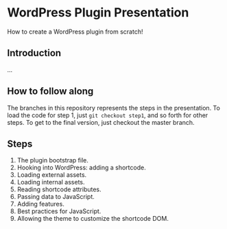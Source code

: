 # WordPress Plugin Presentation

How to create a WordPress plugin from scratch!

## Introduction

...

## How to follow along

The branches in this repository represents the steps in the presentation. To load the code for step 1, just `git checkout step1`, and so forth for other steps. To get to the final version, just checkout the master branch.

## Steps

1. The plugin bootstrap file.
2. Hooking into WordPress: adding a shortcode.
3. Loading external assets.
4. Loading internal assets.
5. Reading shortcode attributes.
6. Passing data to JavaScript.
7. Adding features.
8. Best practices for JavaScript.
9. Allowing the theme to customize the shortcode DOM.
